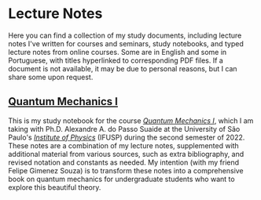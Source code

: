 # Lecture Notes

Here you can find a collection of my study documents, including lecture notes I've written for courses and seminars, study notebooks, and typed lecture notes from online courses. Some are in English and some in Portuguese, with titles hyperlinked to corresponding PDF files. If a document is not available, it may be due to personal reasons, but I can share some upon request.

## [Quantum Mechanics I](https://jimeens.github.io/mynotes/Quantum%20Mechanics%20I.pdf)

This is my study notebook for the course [*Quantum Mechanics I*](https://uspdigital.usp.br/jupiterweb/obterDisciplina?sgldis=4302403), which I am taking with Ph.D. Alexandre A. do Passo Suaide at the University of São Paulo's [*Institute of Physics*](portal.if.usp.br/) (IFUSP) during the second semester of 2022. These notes are a combination of my lecture notes, supplemented with additional material from various sources, such as extra bibliography, and revised notation and constants as needed. My intention (with my friend Felipe Gimenez Souza) is to transform these notes into a comprehensive book on quantum mechanics for undergraduate students who want to explore this beautiful theory.
